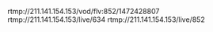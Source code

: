 rtmp://211.141.154.153/vod/flv:852/1472428807
rtmp://211.141.154.153/live/634
rtmp://211.141.154.153/live/852
